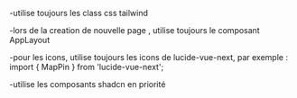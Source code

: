 -utilise toujours les class css tailwind

-lors de la creation de nouvelle page , utilise toujours le composant AppLayout

-pour les icons, utilise toujours les icons de lucide-vue-next, par exemple :
import { MapPin } from 'lucide-vue-next';
<MapPin  />

-utilise les composants shadcn en priorité
